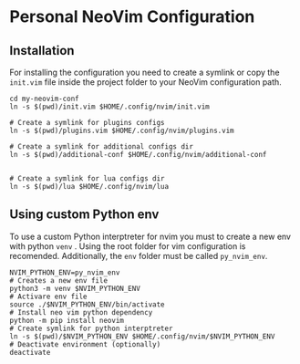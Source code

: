 # Personal NeoVim Configuration

## Installation
For installing the configuration you need to create a symlink or copy the `init.vim` file inside the project folder to your NeoVim configuration path.

```shell
cd my-neovim-conf
ln -s $(pwd)/init.vim $HOME/.config/nvim/init.vim

# Create a symlink for plugins configs
ln -s $(pwd)/plugins.vim $HOME/.config/nvim/plugins.vim

# Create a symlink for additional configs dir
ln -s $(pwd)/additional-conf $HOME/.config/nvim/additional-conf


# Create a symlink for lua configs dir
ln -s $(pwd)/lua $HOME/.config/nvim/lua
```

## Using custom Python env
To use a custom Python interptreter for nvim you must to create a new env with python `venv` .
Using the root folder for vim configuration is recomended. Additionally, the `env` folder must be called `py_nvim_env`. 

```shell
NVIM_PYTHON_ENV=py_nvim_env
# Creates a new env file
python3 -m venv $NVIM_PYTHON_ENV
# Activare env file
source ./$NVIM_PYTHON_ENV/bin/activate
# Install neo vim python dependency
python -m pip install neovim
# Create symlink for python interptreter
ln -s $(pwd)/$NVIM_PYTHON_ENV $HOME/.config/nvim/$NVIM_PYTHON_ENV
# Deactivate environment (optionally)
deactivate
```
